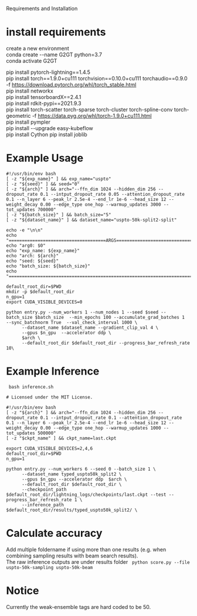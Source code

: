 Requirements and Installation

# install requirements
create a new environment \
conda create --name G2GT python=3.7 \
conda activate G2GT 

pip install pytorch-lightning==1.4.5  \
pip install torch==1.9.0+cu111 torchvision==0.10.0+cu111 torchaudio==0.9.0 -f https://download.pytorch.org/whl/torch_stable.html \
pip install networkx \
pip install tensorboardX==2.4.1 \
pip install rdkit-pypi==2021.9.3 \
pip install torch-scatter torch-sparse torch-cluster torch-spline-conv torch-geometric -f https://data.pyg.org/whl/torch-1.9.0+cu111.html \
pip install pympler \
pip install --upgrade easy-kubeflow \
pip install Cython
pip install joblib


# Example Usage
```
#!/usr/bin/env bash
[ -z "${exp_name}" ] && exp_name="uspto"
[ -z "${seed}" ] && seed="0"
[ -z "${arch}" ] && arch="--ffn_dim 1024 --hidden_dim 256 --dropout_rate 0.1 --intput_dropout_rate 0.05 --attention_dropout_rate 0.1 --n_layer 6 --peak_lr 2.5e-4 --end_lr 1e-6 --head_size 12 --weight_decay 0.00 --edge_type one_hop --warmup_updates 3000 --tot_updates 700000"
[ -z "${batch_size}" ] && batch_size="5"
[ -z "${dataset_name}" ] && dataset_name="uspto-50k-split2-split"

echo -e "\n\n"
echo "=====================================ARGS======================================"
echo "arg0: $0"
echo "exp_name: ${exp_name}"      
echo "arch: ${arch}"             
echo "seed: ${seed}"             
echo "batch_size: ${batch_size}" 
echo "==============================================================================="

default_root_dir=$PWD
mkdir -p $default_root_dir
n_gpu=1
export CUDA_VISIBLE_DEVICES=0

python entry.py --num_workers 1 --num_nodes 1 --seed $seed --batch_size $batch_size  --min_epochs 100 --accumulate_grad_batches 1  --sync_batchnorm True  --val_check_interval 1000 \
      --dataset_name $dataset_name --gradient_clip_val 4 \
      --gpus $n_gpu  --accelerator ddp \
      $arch \
      --default_root_dir $default_root_dir --progress_bar_refresh_rate 10\ 
```
# Example Inference  
``` bash inference.sh```

``` # Copyright (c) Microsoft Corporation.
# Licensed under the MIT License.

#!/usr/bin/env bash
[ -z "${arch}" ] && arch="--ffn_dim 1024 --hidden_dim 256 --dropout_rate 0.1 --intput_dropout_rate 0.1 --attention_dropout_rate 0.1 --n_layer 6 --peak_lr 2.5e-4 --end_lr 1e-6 --head_size 12 --weight_decay 0.00 --edge_type one_hop --warmup_updates 1000 --tot_updates 500000"
[ -z "$ckpt_name" ] && ckpt_name=last.ckpt

export CUDA_VISIBLE_DEVICES=2,4,6
default_root_dir=$PWD
n_gpu=1

python entry.py --num_workers 6 --seed 0 --batch_size 1 \
      --dataset_name typed_uspto50k_split2 \
      --gpus $n_gpu --accelerator ddp  $arch \
      --default_root_dir $default_root_dir \
      --checkpoint_path $default_root_dir/lightning_logs/checkpoints/last.ckpt --test --progress_bar_refresh_rate 1 \
      --inference_path $default_root_dir/results/typed_uspto50k_split2/ \
```


# Calculate accuracy
Add multiple foldername if using more than one results (e.g. when combining sampling results with beam search results).  
The raw inference outputs are under results folder
``` python score.py --file uspto-50k-sampling uspto-50k-beam``` 

# Notice 
Currently the weak-ensemble tags are hard coded to be 50.